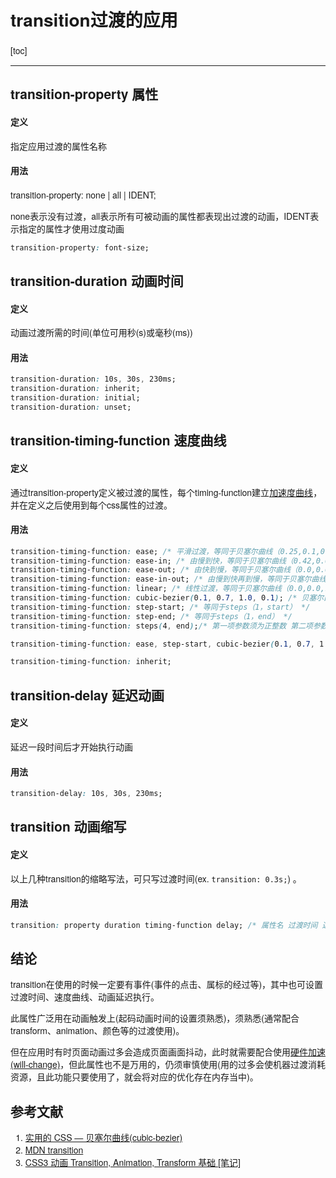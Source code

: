 <h1>transition过渡的应用</h1>

[toc]

---

## transition-property 属性

<h4>定义</h4>

指定应用过渡的属性名称

<h4>用法</h4>

transition-property: none | all | IDENT;

none表示没有过渡，all表示所有可被动画的属性都表现出过渡的动画，IDENT表示指定的属性才使用过度动画


```css
transition-property: font-size;
```

## transition-duration 动画时间

<h4>定义</h4>

动画过渡所需的时间(单位可用秒(s)或毫秒(ms))

<h4>用法</h4>

```css
transition-duration: 10s, 30s, 230ms;
transition-duration: inherit;
transition-duration: initial;
transition-duration: unset;
```

## transition-timing-function 速度曲线

<h4>定义</h4>

通过transition-property定义被过渡的属性，每个timing-function建立[加速度曲线](https://www.jianshu.com/p/d999f090d333)，并在定义之后使用到每个css属性的过渡。

<h4>用法</h4>

```css
transition-timing-function: ease; /* 平滑过渡，等同于贝塞尔曲线（0.25,0.1,0.25,0.1） */
transition-timing-function: ease-in; /* 由慢到快，等同于贝塞尔曲线（0.42,0.0,1.0,1.0） */
transition-timing-function: ease-out; /* 由快到慢，等同于贝塞尔曲线（0.0,0.0,0.58,1.0） */
transition-timing-function: ease-in-out; /* 由慢到快再到慢，等同于贝塞尔曲线（0.42,0.0,0.58,1.0） */
transition-timing-function: linear; /* 线性过渡，等同于贝塞尔曲线（0.0,0.0,1.0,1.0） */
transition-timing-function: cubic-bezier(0.1, 0.7, 1.0, 0.1); /* 贝塞尔曲线，又称三次贝赛尔。主为生成速度曲线的函数 */
transition-timing-function: step-start; /* 等同于steps（1，start） */
transition-timing-function: step-end; /* 等同于steps（1，end） */
transition-timing-function: steps(4, end);/* 第一项参数须为正整数 第二项参数可为start或end(默认end)指定每个步骤的值发生变化的时间点 */

transition-timing-function: ease, step-start, cubic-bezier(0.1, 0.7, 1.0, 0.1);

transition-timing-function: inherit;
```

## transition-delay 延迟动画

<h4>定义</h4>

延迟一段时间后才开始执行动画

<h4>用法</h4>

```css
transition-delay: 10s, 30s, 230ms;
```

## transition 动画缩写

<h4>定义</h4>

以上几种transition的缩略写法，可只写过渡时间(ex. `transition: 0.3s;`) 。

<h4>用法</h4>

```css
transition: property duration timing-function delay; /* 属性名 过渡时间 速度曲线 延迟时间*/
```

## 结论

transition在使用的时候一定要有事件(事件的点击、属标的经过等)，其中也可设置过渡时间、速度曲线、动画延迟执行。

此属性广泛用在动画触发上(起码动画时间的设置须熟悉)，须熟悉(通常配合transform、animation、颜色等的过渡使用)。

但在应用时有时页面动画过多会造成页面画面抖动，此时就需要配合使用[硬件加速(will-change)](https://developer.mozilla.org/zh-CN/docs/Web/CSS/will-change)，但此属性也不是万用的，仍须审慎使用(用的过多会使机器过渡消耗资源，且此功能只要使用了，就会将对应的优化存在内存当中)。

<h2>参考文献</h2>

1. [实用的 CSS — 贝塞尔曲线(cubic-bezier)](https://www.jianshu.com/p/d999f090d333)
2. [MDN transition](https://developer.mozilla.org/zh-CN/docs/Web/CSS/transition)
3. [CSS3 动画 Transition, Animation, Transform 基础 [笔记]](https://adon988.logdown.com/posts/4729740-css3-animation-notes)

<style>
    /* 额外调整 */
    pre[class*="language-"] {
      background: rgba(0, 0, 0, 0) !important;
      box-shadow: 0px 0px 3px rgb(222, 222, 222);
      border-left: 3px solid rgba(0, 150, 136, 1);
      border-radius: 0 !important;
    }

    pre[class="language-game-select"] * {
      color: #d42b2b !important;
    }

    .g-hr {
      border-bottom: 1px dashed rgba(0, 150, 136, 1);
      margin-top: 5rem;
      margin-bottom: 5rem;
      height: auto;
      background-color: transparent;
    }

    html body {
      font-family: 'Microsoft YaHei', "Helvetica Neue", Helvetica, "Segoe UI", Arial, freesans, sans-serif !important;
    }

    .g-img {
      text-align: center;
    }

    .g-img img {
      border: 1px solid #d6d6d6;
      border-radius: 8px;
    }
</style>